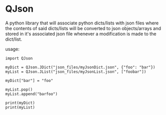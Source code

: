 # QJson
A python library that will associate python dicts/lists with json files where the contents of said dicts/lists will be converted to json objects/arrays and stored in it's associated json file whenever a modification is made to the dict/list.

usage:

    import QJson
    
    myDict = QJson.JDict("json_files/myJsonDict.json", {"foo": "bar"})
    myList = QJson.JList("json_files/myJsonList.json", ["foobar"])
    
    myDict["bar"] = "foo"
    
    myList.pop()
    myList.append("barfoo")
    
    print(myDict)
    print(myList)
